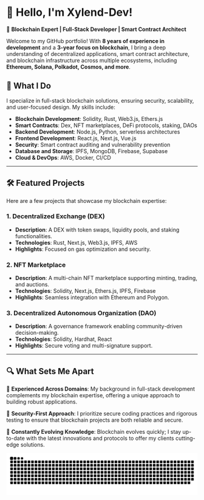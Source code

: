 # 👋 Hello, I'm Xylend-Dev!

🔗 **Blockchain Expert | Full-Stack Developer | Smart Contract Architect**

Welcome to my GitHub portfolio! With **8 years of experience in development** and a **3-year focus on blockchain**, I bring a deep understanding of decentralized applications, smart contract architecture, and blockchain infrastructure across multiple ecosystems, including **Ethereum, Solana, Polkadot, Cosmos, and more**.

## 🚀 What I Do

I specialize in full-stack blockchain solutions, ensuring security, scalability, and user-focused design. My skills include:

- **Blockchain Development**: Solidity, Rust, Web3.js, Ethers.js
- **Smart Contracts**: Dex, NFT marketplaces, DeFi protocols, staking, DAOs
- **Backend Development**: Node.js, Python, serverless architectures
- **Frontend Development**: React.js, Next.js, Vue.js
- **Security**: Smart contract auditing and vulnerability prevention
- **Database and Storage**: IPFS, MongoDB, Firebase, Supabase
- **Cloud & DevOps**: AWS, Docker, CI/CD

---

## 🛠️ Featured Projects

Here are a few projects that showcase my blockchain expertise:

### 1. **Decentralized Exchange (DEX)**
   - **Description**: A DEX with token swaps, liquidity pools, and staking functionalities.
   - **Technologies**: Rust, Next.js, Web3.js, IPFS, AWS
   - **Highlights**: Focused on gas optimization and security.

### 2. **NFT Marketplace**
   - **Description**: A multi-chain NFT marketplace supporting minting, trading, and auctions.
   - **Technologies**: Solidity, Next.js, Ethers.js, IPFS, Firebase
   - **Highlights**: Seamless integration with Ethereum and Polygon.

### 3. **Decentralized Autonomous Organization (DAO)**
   - **Description**: A governance framework enabling community-driven decision-making.
   - **Technologies**: Solidity, Hardhat, React
   - **Highlights**: Secure voting and multi-signature support.

---

## 🔍 What Sets Me Apart

🔸 **Experienced Across Domains**: My background in full-stack development complements my blockchain expertise, offering a unique approach to building robust applications.

🔸 **Security-First Approach**: I prioritize secure coding practices and rigorous testing to ensure that blockchain projects are both reliable and secure.

🔸 **Constantly Evolving Knowledge**: Blockchain evolves quickly; I stay up-to-date with the latest innovations and protocols to offer my clients cutting-edge solutions.

<div align="center"> 
<img src="https://github.com/Platane/snk/raw/output/github-contribution-grid-snake.svg" />
</div>
